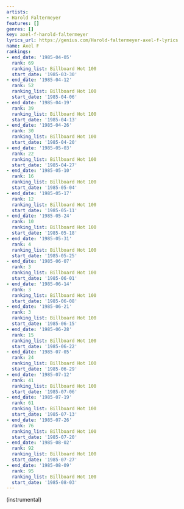 ```yaml
---
artists:
- Harold Faltermeyer
features: []
genres: []
key: axel-f-harold-faltermeyer
lyrics_url: https://genius.com/Harold-faltermeyer-axel-f-lyrics
name: Axel F
rankings:
- end_date: '1985-04-05'
  rank: 69
  ranking_list: Billboard Hot 100
  start_date: '1985-03-30'
- end_date: '1985-04-12'
  rank: 52
  ranking_list: Billboard Hot 100
  start_date: '1985-04-06'
- end_date: '1985-04-19'
  rank: 39
  ranking_list: Billboard Hot 100
  start_date: '1985-04-13'
- end_date: '1985-04-26'
  rank: 30
  ranking_list: Billboard Hot 100
  start_date: '1985-04-20'
- end_date: '1985-05-03'
  rank: 22
  ranking_list: Billboard Hot 100
  start_date: '1985-04-27'
- end_date: '1985-05-10'
  rank: 16
  ranking_list: Billboard Hot 100
  start_date: '1985-05-04'
- end_date: '1985-05-17'
  rank: 12
  ranking_list: Billboard Hot 100
  start_date: '1985-05-11'
- end_date: '1985-05-24'
  rank: 10
  ranking_list: Billboard Hot 100
  start_date: '1985-05-18'
- end_date: '1985-05-31'
  rank: 4
  ranking_list: Billboard Hot 100
  start_date: '1985-05-25'
- end_date: '1985-06-07'
  rank: 3
  ranking_list: Billboard Hot 100
  start_date: '1985-06-01'
- end_date: '1985-06-14'
  rank: 3
  ranking_list: Billboard Hot 100
  start_date: '1985-06-08'
- end_date: '1985-06-21'
  rank: 3
  ranking_list: Billboard Hot 100
  start_date: '1985-06-15'
- end_date: '1985-06-28'
  rank: 15
  ranking_list: Billboard Hot 100
  start_date: '1985-06-22'
- end_date: '1985-07-05'
  rank: 24
  ranking_list: Billboard Hot 100
  start_date: '1985-06-29'
- end_date: '1985-07-12'
  rank: 41
  ranking_list: Billboard Hot 100
  start_date: '1985-07-06'
- end_date: '1985-07-19'
  rank: 61
  ranking_list: Billboard Hot 100
  start_date: '1985-07-13'
- end_date: '1985-07-26'
  rank: 76
  ranking_list: Billboard Hot 100
  start_date: '1985-07-20'
- end_date: '1985-08-02'
  rank: 92
  ranking_list: Billboard Hot 100
  start_date: '1985-07-27'
- end_date: '1985-08-09'
  rank: 95
  ranking_list: Billboard Hot 100
  start_date: '1985-08-03'
---
```

(instrumental)
